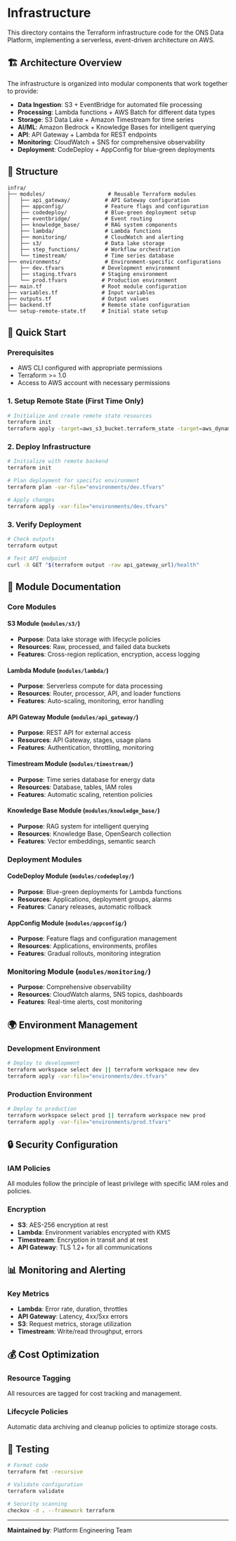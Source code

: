 # Infrastructure

This directory contains the Terraform infrastructure code for the ONS Data Platform, implementing a serverless, event-driven architecture on AWS.

## 🏗️ Architecture Overview

The infrastructure is organized into modular components that work together to provide:

- **Data Ingestion**: S3 + EventBridge for automated file processing
- **Processing**: Lambda functions + AWS Batch for different data types
- **Storage**: S3 Data Lake + Amazon Timestream for time series
- **AI/ML**: Amazon Bedrock + Knowledge Bases for intelligent querying
- **API**: API Gateway + Lambda for REST endpoints
- **Monitoring**: CloudWatch + SNS for comprehensive observability
- **Deployment**: CodeDeploy + AppConfig for blue-green deployments

## 📁 Structure

```
infra/
├── modules/                    # Reusable Terraform modules
│   ├── api_gateway/           # API Gateway configuration
│   ├── appconfig/             # Feature flags and configuration
│   ├── codedeploy/            # Blue-green deployment setup
│   ├── eventbridge/           # Event routing
│   ├── knowledge_base/        # RAG system components
│   ├── lambda/                # Lambda functions
│   ├── monitoring/            # CloudWatch and alerting
│   ├── s3/                    # Data lake storage
│   ├── step_functions/        # Workflow orchestration
│   └── timestream/            # Time series database
├── environments/              # Environment-specific configurations
│   ├── dev.tfvars            # Development environment
│   ├── staging.tfvars        # Staging environment
│   └── prod.tfvars           # Production environment
├── main.tf                   # Root module configuration
├── variables.tf              # Input variables
├── outputs.tf                # Output values
├── backend.tf                # Remote state configuration
└── setup-remote-state.tf     # Initial state setup
```

## 🚀 Quick Start

### Prerequisites

- AWS CLI configured with appropriate permissions
- Terraform >= 1.0
- Access to AWS account with necessary permissions

### 1. Setup Remote State (First Time Only)

```bash
# Initialize and create remote state resources
terraform init
terraform apply -target=aws_s3_bucket.terraform_state -target=aws_dynamodb_table.terraform_locks
```

### 2. Deploy Infrastructure

```bash
# Initialize with remote backend
terraform init

# Plan deployment for specific environment
terraform plan -var-file="environments/dev.tfvars"

# Apply changes
terraform apply -var-file="environments/dev.tfvars"
```

### 3. Verify Deployment

```bash
# Check outputs
terraform output

# Test API endpoint
curl -X GET "$(terraform output -raw api_gateway_url)/health"
```

## 🔧 Module Documentation

### Core Modules

#### S3 Module (`modules/s3/`)
- **Purpose**: Data lake storage with lifecycle policies
- **Resources**: Raw, processed, and failed data buckets
- **Features**: Cross-region replication, encryption, access logging

#### Lambda Module (`modules/lambda/`)
- **Purpose**: Serverless compute for data processing
- **Resources**: Router, processor, API, and loader functions
- **Features**: Auto-scaling, monitoring, error handling

#### API Gateway Module (`modules/api_gateway/`)
- **Purpose**: REST API for external access
- **Resources**: API Gateway, stages, usage plans
- **Features**: Authentication, throttling, monitoring

#### Timestream Module (`modules/timestream/`)
- **Purpose**: Time series database for energy data
- **Resources**: Database, tables, IAM roles
- **Features**: Automatic scaling, retention policies

#### Knowledge Base Module (`modules/knowledge_base/`)
- **Purpose**: RAG system for intelligent querying
- **Resources**: Knowledge Base, OpenSearch collection
- **Features**: Vector embeddings, semantic search

### Deployment Modules

#### CodeDeploy Module (`modules/codedeploy/`)
- **Purpose**: Blue-green deployments for Lambda functions
- **Resources**: Applications, deployment groups, alarms
- **Features**: Canary releases, automatic rollback

#### AppConfig Module (`modules/appconfig/`)
- **Purpose**: Feature flags and configuration management
- **Resources**: Applications, environments, profiles
- **Features**: Gradual rollouts, monitoring integration

### Monitoring Module (`modules/monitoring/`)
- **Purpose**: Comprehensive observability
- **Resources**: CloudWatch alarms, SNS topics, dashboards
- **Features**: Real-time alerts, cost monitoring

## 🌍 Environment Management

### Development Environment

```bash
# Deploy to development
terraform workspace select dev || terraform workspace new dev
terraform apply -var-file="environments/dev.tfvars"
```

### Production Environment

```bash
# Deploy to production
terraform workspace select prod || terraform workspace new prod
terraform apply -var-file="environments/prod.tfvars"
```

## 🔒 Security Configuration

### IAM Policies
All modules follow the principle of least privilege with specific IAM roles and policies.

### Encryption
- **S3**: AES-256 encryption at rest
- **Lambda**: Environment variables encrypted with KMS
- **Timestream**: Encryption in transit and at rest
- **API Gateway**: TLS 1.2+ for all communications

## 📊 Monitoring and Alerting

### Key Metrics
- **Lambda**: Error rate, duration, throttles
- **API Gateway**: Latency, 4xx/5xx errors
- **S3**: Request metrics, storage utilization
- **Timestream**: Write/read throughput, errors

## 💰 Cost Optimization

### Resource Tagging
All resources are tagged for cost tracking and management.

### Lifecycle Policies
Automatic data archiving and cleanup policies to optimize storage costs.

## 🧪 Testing

```bash
# Format code
terraform fmt -recursive

# Validate configuration
terraform validate

# Security scanning
checkov -d . --framework terraform
```

---

**Maintained by**: Platform Engineering Team